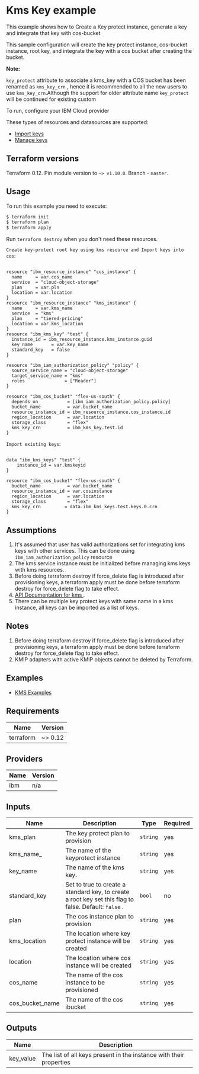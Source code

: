 # Kms Key example

This example shows how to Create a Key protect instance, generate a key and integrate that key with cos-bucket

This sample configuration will create the key protect instance, cos-bucket instance, root key, and integrate the key with a cos bucket after creating the bucket.

  **Note:**
  
 `key_protect` attribute to associate a kms_key with a COS bucket has been renamed as `kms_key_crn` , hence it is recommended to all the new users to use `kms_key_crn`.Although the support for older attribute name `key_protect` will be continued for existing custom

To run, configure your IBM Cloud provider

These types of resources and datasources are supported:

* [ Import keys ](https://cloud.ibm.com/docs/terraform?topic=terraform-kms-data-sources)
* [ Manage keys ](https://cloud.ibm.com/docs/terraform?topic=terraform-kms-resources)

## Terraform versions

Terraform 0.12. Pin module version to `~> v1.10.0`. Branch - `master`.


## Usage

To run this example you need to execute:

```bash
$ terraform init
$ terraform plan
$ terraform apply
```

Run `terraform destroy` when you don't need these resources.

`Create key-protect root key using kms resource and Import keys into cos`:
```hcl

resource "ibm_resource_instance" "cos_instance" {
  name     = var.cos_name
  service  = "cloud-object-storage"
  plan     = var.pln
  location = var.location
}
resource "ibm_resource_instance" "kms_instance" {
  name     = var.kms_name
  service  = "kms"
  plan     = "tiered-pricing"
  location = var.kms_location
}
resource "ibm_kms_key" "test" {
  instance_id = ibm_resource_instance.kms_instance.guid
  key_name       = var.key_name
  standard_key   = false
}

resource "ibm_iam_authorization_policy" "policy" {
  source_service_name = "cloud-object-storage"
  target_service_name = "kms"
  roles               = ["Reader"]
}

resource "ibm_cos_bucket" "flex-us-south" {
  depends_on           = [ibm_iam_authorization_policy.policy]
  bucket_name          = var.bucket_name
  resource_instance_id = ibm_resource_instance.cos_instance.id
  region_location      = var.location
  storage_class        = "flex"
  kms_key_crn          = ibm_kms_key.test.id
}

```

`Import existing keys`:

```hcl

data "ibm_kms_keys" "test" {
    instance_id = var.kmskeyid
}

resource "ibm_cos_bucket" "flex-us-south" {
  bucket_name          = var.bucket_name
  resource_instance_id = var.cosinstance
  region_location      = var.location
  storage_class        = "flex"
  kms_key_crn         = data.ibm_kms_keys.test.keys.0.crn
}

```
## Assumptions

1. It's assumed that user has valid authorizations set for integrating kms keys with other services. This can be done using `ibm_iam_authorization_policy` resource
2. The kms service instance must be initialized before managing kms keys with kms resources. 
3. Before doing terraform destroy if force_delete flag is introduced after provisioning keys, a terraform apply must be done before terraform destroy for force_delete flag to take effect.
4. [ API Documentation for kms ](https://cloud.ibm.com/apidocs/key-protect).
5. There can be multiple key protect keys with same name in a kms instance, all keys can be imported as a list of keys.

## Notes

1. Before doing terraform destroy if force_delete flag is introduced after provisioning keys, a terraform apply must be done before terraform destroy for force_delete flag to take effect.
2. KMIP adapters with active KMIP objects cannot be deleted by Terraform.

## Examples

* [ KMS Examples ](https://github.com/Mavrickk3/terraform-provider-ibm/tree/master/examples/ibm-kms)



<!-- BEGINNING OF PRE-COMMIT-TERRAFORM DOCS HOOK -->
## Requirements

| Name | Version |
|------|---------|
| terraform | ~> 0.12 |

## Providers

| Name | Version |
|------|---------|
| ibm | n/a |

## Inputs

| Name | Description | Type | Required |
|------|-------------|------|---------|
| kms\_plan | The key protect plan to provision| `string` | yes |
| kms\_name_ | The name of the keyprotect instance| `string` | yes |
| key\_name | The name of the kms key. | `string` | yes |
| standard\_key | Set to true to create a standard key, to create a root key set this flag to false. Default: `false` . | `bool` | no |
| plan | The cos instance plan to provision| `string` | yes |
| kms\_location | The location where key protect instance will be created| `string` | yes |
| location | The location where cos instance will be created| `string` | yes |
| cos\_name | The name of the cos instance to be provisioned| `string` | yes |
| cos\_bucket_name | The name of the cos ibucket| `string` | yes |

## Outputs

| Name | Description |
|------|-------------|
| key\_value | The list of all keys present in the instance with their properties  |

<!-- END OF PRE-COMMIT-TERRAFORM DOCS HOOK -->
